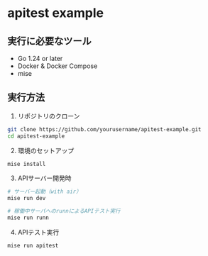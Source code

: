 # apitest example

## 実行に必要なツール

- Go 1.24 or later
- Docker & Docker Compose
- mise

## 実行方法

1. リポジトリのクローン
```bash
git clone https://github.com/yourusername/apitest-example.git
cd apitest-example
```

2. 環境のセットアップ
```bash
mise install
```

3. APIサーバー開発時
```bash
# サーバー起動（with air）
mise run dev

# 稼働中サーバへのrunnによるAPIテスト実行
mise run runn
```

4. APIテスト実行
```bash
mise run apitest
```
